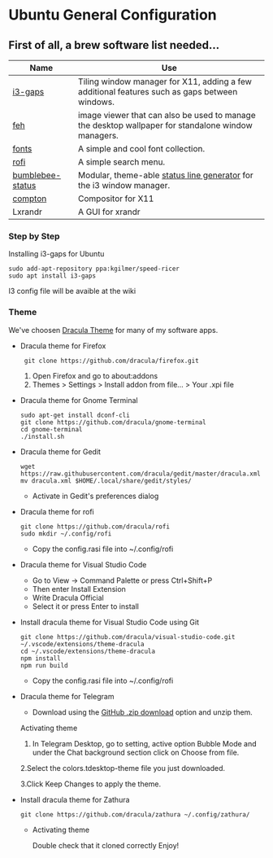 # Ubuntu General Configuration
## First of all, a brew software list needed...
| Name | Use |
| ------ | ------ |
| [i3-gaps](https://github.com/Airblader/i3) | Tiling window manager for X11, adding a few additional features such as gaps between windows. |
| [feh](http://manpages.ubuntu.com/manpages/bionic/man1/feh.1.html) | image viewer that can also be used to manage the desktop wallpaper for standalone window managers. |
| [fonts](https://www.nerdfonts.com/) | A simple and cool font collection. |
| [rofi](https://github.com/davatorium/rofi) | A simple search menu. |
| [bumblebee-status](https://bumblebee-status.readthedocs.io/en/latest/)  | Modular, theme-able [status line generator](https://github.com/tobi-wan-kenobi/bumblebee-status) for the i3 window manager. |
| [compton](https://manpages.ubuntu.com/manpages/bionic/man1/compton.1.html) | Compositor for X11 |
|Lxrandr| A GUI for xrandr

### Step by Step
Installing i3-gaps for Ubuntu
```
sudo add-apt-repository ppa:kgilmer/speed-ricer
sudo apt install i3-gaps
```
I3 config file will be avaible at the wiki
### Theme
We've choosen [Dracula Theme](https://draculatheme.com/) for many of my software apps.
- Dracula theme for Firefox
    ```
     git clone https://github.com/dracula/firefox.git
    ```
    1. Open Firefox and go to about:addons
    2. Themes > Settings > Install addon from file... > Your .xpi file

- Dracula theme for Gnome Terminal
    ```
    sudo apt-get install dconf-cli
    git clone https://github.com/dracula/gnome-terminal
    cd gnome-terminal
    ./install.sh
    ```
- Dracula theme for Gedit
    ```
    wget https://raw.githubusercontent.com/dracula/gedit/master/dracula.xml
    mv dracula.xml $HOME/.local/share/gedit/styles/
    ```
    - Activate in Gedit's preferences dialog
- Dracula theme for rofi
    ```
    git clone https://github.com/dracula/rofi
    sudo mkdir ~/.config/rofi
    ```
    - Copy the config.rasi file into ~/.config/rofi
- Dracula theme for Visual Studio Code
    - Go to View -> Command Palette or press Ctrl+Shift+P
    - Then enter Install Extension
    - Write Dracula Official
    - Select it or press Enter to install

- Install dracula theme for Visual Studio Code using Git
    ```
    git clone https://github.com/dracula/visual-studio-code.git ~/.vscode/extensions/theme-dracula
    cd ~/.vscode/extensions/theme-dracula
    npm install
    npm run build
    ```
    - Copy the config.rasi file into ~/.config/rofi
    
- Dracula theme for Telegram
    - Download using the [GitHub .zip download](https://github.com/dracula/telegram/archive/master.zip) option and unzip them.

    Activating theme
    
    1. In Telegram Desktop, go to setting, active option Bubble Mode and under the Chat background section click on Choose from file.
    
    2.Select the colors.tdesktop-theme file you just downloaded.
    
    3.Click Keep Changes to apply the theme.

- Install dracula theme for Zathura
    ```
    git clone https://github.com/dracula/zathura ~/.config/zathura/
    ```
    - Activating theme

        Double check that it cloned correctly
        Enjoy!








